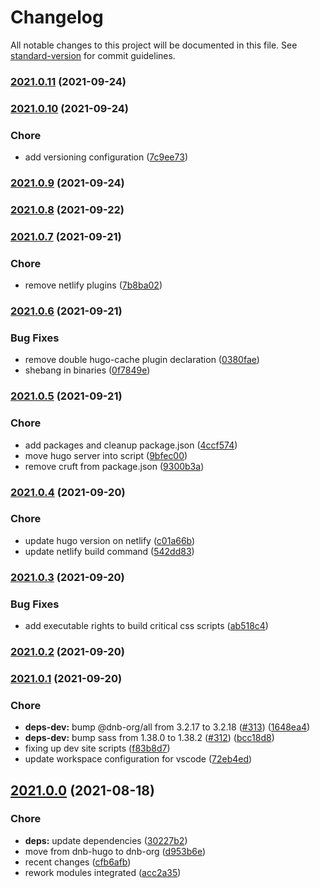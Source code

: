 # Changelog

All notable changes to this project will be documented in this file. See [standard-version](https://github.com/conventional-changelog/standard-version) for commit guidelines.

### [2021.0.11](https://github.com/davidsneighbour/samui-samui.de/compare/v2021.0.10...v2021.0.11) (2021-09-24)

### [2021.0.10](https://github.com/davidsneighbour/samui-samui.de/compare/v2021.0.9...v2021.0.10) (2021-09-24)


### Chore

* add versioning configuration ([7c9ee73](https://github.com/davidsneighbour/samui-samui.de/commit/7c9ee738732f6641c6afe767caf8d73ce02c5883))

### [2021.0.9](https://github.com/davidsneighbour/samui-samui.de/compare/v2021.0.8...v2021.0.9) (2021-09-24)

### [2021.0.8](https://github.com/davidsneighbour/samui-samui.de/compare/v2021.0.7...v2021.0.8) (2021-09-22)

### [2021.0.7](https://github.com/davidsneighbour/samui-samui.de/compare/v2021.0.6...v2021.0.7) (2021-09-21)


### Chore

* remove netlify plugins ([7b8ba02](https://github.com/davidsneighbour/samui-samui.de/commit/7b8ba02405ce04009791c479b62635816fdb2240))

### [2021.0.6](https://github.com/davidsneighbour/samui-samui.de/compare/v2021.0.5...v2021.0.6) (2021-09-21)


### Bug Fixes

* remove double hugo-cache plugin declaration ([0380fae](https://github.com/davidsneighbour/samui-samui.de/commit/0380fae8f4209046fe7fa085ade9bca14d000f1d))
* shebang in binaries ([0f7849e](https://github.com/davidsneighbour/samui-samui.de/commit/0f7849e8155f94b9799cfb4da87f639202604418))

### [2021.0.5](https://github.com/davidsneighbour/samui-samui.de/compare/v2021.0.4...v2021.0.5) (2021-09-21)


### Chore

* add packages and cleanup package.json ([4ccf574](https://github.com/davidsneighbour/samui-samui.de/commit/4ccf5747481d7a2d43bd7680635c1b008e4cfbd7))
* move hugo server into script ([9bfec00](https://github.com/davidsneighbour/samui-samui.de/commit/9bfec005cd5068326294fd2d14f4be84e1fcd408))
* remove cruft from package.json ([9300b3a](https://github.com/davidsneighbour/samui-samui.de/commit/9300b3abc5d138217f0238adbb7ade33066b712b))

### [2021.0.4](https://github.com/davidsneighbour/samui-samui.de/compare/v2021.0.3...v2021.0.4) (2021-09-20)


### Chore

* update hugo version on netlify ([c01a66b](https://github.com/davidsneighbour/samui-samui.de/commit/c01a66b6f009142e427aa6685a4fe2abc9da8d74))
* update netlify build command ([542dd83](https://github.com/davidsneighbour/samui-samui.de/commit/542dd836638fac713c10653099de146f81ac5f12))

### [2021.0.3](https://github.com/davidsneighbour/samui-samui.de/compare/v2021.0.2...v2021.0.3) (2021-09-20)


### Bug Fixes

* add executable rights to build critical css scripts ([ab518c4](https://github.com/davidsneighbour/samui-samui.de/commit/ab518c4afda5d9d9d31e646ef0a8e2d1b24afeb0))

### [2021.0.2](https://github.com/davidsneighbour/samui-samui.de/compare/v2021.0.1...v2021.0.2) (2021-09-20)

### [2021.0.1](https://github.com/davidsneighbour/samui-samui.de/compare/v2021.0.0...v2021.0.1) (2021-09-20)


### Chore

* **deps-dev:** bump @dnb-org/all from 3.2.17 to 3.2.18 ([#313](https://github.com/davidsneighbour/samui-samui.de/issues/313)) ([1648ea4](https://github.com/davidsneighbour/samui-samui.de/commit/1648ea45be0df4fb0cdc09b81090daceab6ab8a8))
* **deps-dev:** bump sass from 1.38.0 to 1.38.2 ([#312](https://github.com/davidsneighbour/samui-samui.de/issues/312)) ([bcc18d8](https://github.com/davidsneighbour/samui-samui.de/commit/bcc18d807ca5eb17184e099252357012467845e1))
* fixing up dev site scripts ([f83b8d7](https://github.com/davidsneighbour/samui-samui.de/commit/f83b8d7f2d5dc66d5c1754d289c58db0d1adbb37))
* update workspace configuration for vscode ([72eb4ed](https://github.com/davidsneighbour/samui-samui.de/commit/72eb4ed8843b75557bca83f7eceaa4f29122fbb7))

## [2021.0.0](https://github.com/davidsneighbour/samui-samui.de/compare/v1.1.149...v2021.0.0) (2021-08-18)


### Chore

* **deps:** update dependencies ([30227b2](https://github.com/davidsneighbour/samui-samui.de/commit/30227b23bf0eb0cd4c26b6ba840c3eef88be955f))
* move from dnb-hugo to dnb-org ([d953b6e](https://github.com/davidsneighbour/samui-samui.de/commit/d953b6e5380441732a58786da970015c954105f3))
* recent changes ([cfb6afb](https://github.com/davidsneighbour/samui-samui.de/commit/cfb6afb0d81ea36df43040c1ad8016f72a19739a))
* rework modules integrated ([acc2a35](https://github.com/davidsneighbour/samui-samui.de/commit/acc2a35a95aca834b223e669c0b94854bbd6ad00))
